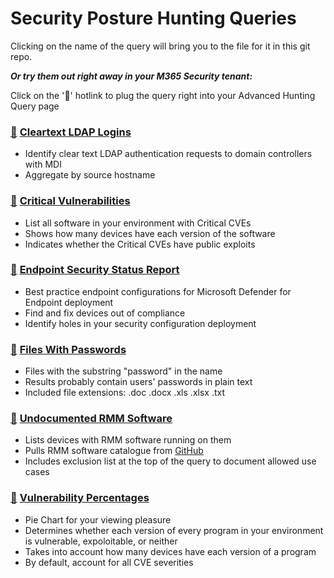 # Security Posture Hunting Queries

Clicking on the name of the query will bring you to the file for it in this git repo.

***Or try them out right away in your M365 Security tenant:***

Click on the '🔎' hotlink to plug the query right into your Advanced Hunting Query page

### [🔎](https://security.microsoft.com/v2/advanced-hunting?query=H4sIAAAAAAAAA22QywqCUBCG_3XQOxxcGbhvVRDVIoho4QuYSQneSLvSw_c5hbaQYXSY__yXczY6KlGhRin91FalTnShtW4_pNZYI73ldNeZ3YV2CmHkTDUnIqaK3ZyOjO9rivJkkNl7hDhWtptRTh7YSgvtmWNlIBGchv-Dr2fqBboO75qpNKz1brP7MGOq1NVy7yxX8peiBsmpVjXVy5yX3XlnGXq-D9PpgLIjVcJ7pKBJpxuwH3b8IhWVGSey921vHAze_wPAk99NhgEAAA&timeRangeId=week) [Cleartext LDAP Logins](CleartextLDAP.kusto)
- Identify clear text LDAP authentication requests to domain controllers with MDI
- Aggregate by source hostname

### [🔎](https://security.microsoft.com/v2/advanced-hunting?query=H4sIAAAAAAAAA-1VTUvDQBB9Z8H_sPSkUFDPomBrD0Xxoige0yRidZtIE1MVf7xvZzfazVcLrSclhNmP2Tdvdt4kGjFyKNzSzpFhihQJ7R1HOR4x5M6Ic4UTvuf0KrgT0t5wNMM1_R_ouUDA8zG9X6GJYNACTOirBWnKlQy72MEncSLOM1lNiGXiV3GuaGe0_YY9n6vxGJJLjDFxywhP3DPoCs9iI_LX9DE4KTnmgrF5RhcYECWVSD8sFJ8DPgovgpHJ6UJGiq_NTbnbLc-nRI4cr6JSjzKvBWsSC6ZqZfbOHGKHYOeXbq6ljqaSPcaeuzxCntZcKWNkxJ3xCcTjwzH1vX1dhHKnCff3sM_5hDE3qemxcNErtDnCG-9XS6Xzf43-KY0uxxgztq-FMyIFEsvE1OJlMY86VV5VVDPO9vXer8X24_VwL3Xpuc5YrYgxUc1tJqKlOfl15b2M91s9XVf96n-O1dw2Y3Z32vpfmk2ZVbuv8Lqv6Oxno37Ly3JXXPX5lXkb7JTZx1v5gvkq6Xf8Fdr1XN9p6rKmLm__A53yPVzSt9F7_q3YdXo6kozCxnso70jRtvlUa2s9vwCjhurNXAkAAA&timeRangeId=week) [Critical Vulnerabilities](CriticalVulnerabilities.kusto)
- List all software in your environment with Critical CVEs
- Shows how many devices have each version of the software
- Indicates whether the Critical CVEs have public exploits

### [🔎](https://security.microsoft.com/v2/advanced-hunting?query=H4sIAAAAAAAAA7VWwU7bQBCdcyX-weIUJNpgiJA4cEgJQjm0oCRwRYuzCVGxibxOWlA_vm9fdm1DWNODIwuYndl5M7PzdpaudCWS76LFSAFpKbkoSSAv8FtDoyWTKfTP0GTck0DOZIb1XFbcb3dbnYF1BinH3x9EyLEy-JnRcwC0mUPU3OV3X25FsTuW8gTNi6T0KeSb7MkXoqxdfhNIqYwhJcxFy0Uwuz4yMazUlIgW7y-i_ZZHZmQrDiMMkVXEDCPpyD5wEqym8lXOJMb6EPq69liO-IUsYZ_joOUkYImDceJgnDgYJ26I0wtaTqE7KM_U4PRSfApnuJBXnq2V53JP7R-c4QSW1LFPQVoSeYi17UJKBixgsb3ylj60G30CywMkjagRpBfHMc-On8TU9Gzuqs9ZI6vCMTRCdv5enJP3ivzpcHfkvs_Yck7fJlaMGc_wJth74GuackcbseIPYw3or4j6xIhJiddW5IpfQ3ZTwZqztk1_U6BlrpPVFGkresXhiWOXveM3nErFDuqt38E-ObsgF3NgmJ30tn63tyOOiZYRazMd73gCpuWqqy6PgK9QYeHu9W7Ouj5t7dv1CJ81fXK8O89kVMGVndXz1uqs-HQjtzjvXTKp19DXEd9GW1_RcoWnZdQLvr0r2P6nyn3M2i4ytfP_rWXEGboiJ97P0dA09_kduVw8dvht8B6x87iSa3yDGkv6XB0EJv2S__X84s3cZOk1nfIVOHxXTfNL572Mw7NWi3-PGhW60nkTs_n9qnJe83at2E9NH8X31E7R7YwNcP8Bsi6mEuIJAAA&timeRangeId=week) [Endpoint Security Status Report](EndpointStatusReport.kusto)
- Best practice endpoint configurations for Microsoft Defender for Endpoint deployment
- Find and fix devices out of compliance
- Identify holes in your security configuration deployment

### [🔎](https://security.microsoft.com/v2/advanced-hunting?query=H4sIAAAAAAAAA62STQ6CMBCF39rEOzSu_TmDCZq4MWw8AKFEmiA1FoSFh_fN8KNxpcFMyMDrm68tMxEy3OGQMu-ZC-YdlQwlKgTMMcMDBg1yajc-ZvQdkeCiSgqv_oQrJasMFrjyKzAart1gqXzHkp2t1jkSc2WtqXju0jHMGEL-ldFOpLR0hb8wpp6kIqHqGRuGwUrDsM4ypK7ljQvUrHXaI-nN6-93fqkdemPpC6RKH1Nmg-htQoYTLakf6HDqTHr_GTG5Xp3S-S3fZDJqnY0TJ6LUys_7dZqnZvVksRJzPAEo8phwnAIAAA&timeRangeId=week) [Files With Passwords](FilesWithPasswords.kusto)
- Files with the substring "password" in the name
- Results probably contain users' passwords in plain text
- Included file extensions: .doc .docx .xls .xlsx .txt

### [🔎](https://security.microsoft.com/v2/advanced-hunting?query=H4sIAMdW92QAA81YaW_bRhCdzwH6Hxj2Q6RAihqn6ZFAQAVHbQOkrmPLaYAgMGiKsh2dMEkfQdHf3jdvdylySQmqkQIBQZHcnZ3rzWX3pCeBnMhCxrKUWHKZS4KvDL9j7BzhOceOfgcywNpcLrEfyAirS5nJN_IAPJTLDDspKAOsT_CbWYpjvMd4m8sKFDPLeSJXXHuB9wvQZthN8aW8zkGXYTWXM3liz_bkO7mVH_H7g_yM5x6eP-GeYOdI_sDVlX2JcC6CjCV45JC01u5A_oTOQ8pTWxNIC2DJkhrf4VufKU6tcC2hXUYtjcZKGdE3gdxwbQy9IlCNccZJ6X4F19riobyHR94A3WN5DesPiMRveAvkd-we4e7g_RA0Q2B7jN_Avr_j-wD3PujVu0OcH-H7L_Aa4bzhr2cH2BlgzchQ-TPrzQF9qThfE3WDUyB9YmCw0vuMJ1rQQCMng4fVswmw0ni6YsSdU9dXWL3Gd4znMeOjTFGlb4P-A_UJ7BVCy4Q4vgNNAjkJqENyDqHRmvdTuxpYX77HnYO70geMMI2xGxvL6veAuwnjXnlMrQ--Ba89eSbfy3Pq8lFefnXx4vAy-NSzyCA253pC_0bM9s9ErezhFlZuLdWCVA7nFhFNmVsL-uoFfebj9Qs8___Vgx6kRcCtR2tUrq7McSnfFPiHQMjkuEpUiyasBsb6PvYzWhhC33bF9r957oK2q898ewN5SHsj1pa0JCOsRX5Y42zy6BP2YmLlc_fpHQ4LRqhDwSC5ohQ9dWqtrqNTt63MsbznLt8GI0u7QBnlVqHLB2D3EXI6jdxOgOKbHXg83cLjV1u9D2ztTrfYv03GHmVskrJv8-KccXK3g87PyM_37xx6dOll1c_g5ltgeNft2o5-MxfFaIX1iBXv1NO2rr_PpW3r5uOigobMYVczR-gHr3CbPK_2Vb-Hmuqp7zEyYnvsd5nBET3tR22HNeRR4etH8HRnJ4-VM7ceyQ_phX9YD0L00JxeizgbzZivxgNH-L5jxVEuyu-60mPK-yNQVD0Ws6qa-atLm2agfilmTgmIRYrOsk33OtZV3a_xHrPPuf73hNGSfCFdqpF3SD9NbfdPWLsN3i4PdffUdtSWzYp2qUcGiD3TnQxNUEwR69ksoZcXrKpBkTsmamKinRaYV3ud85arDNVutqkf_tfY6RP7tzhrJgOdjFQnMy-Hhc8v7eTteueMMR55U5TmSlXGfbI_Y-QubQw0ZbfP9ROozew_5XMMPvpc2Kmo1Vgdc-xfMn6q05uTNyxh5094hxUEt1EeENUbRte0Qtmkk4_ZgHXFaDmCz1cV3JymKs9Ej6IQbuT85b2veWk86NOVs8WPaF3bhJtSTKhFbiNu87RuJPtx7biX_bh9OlfLjUdDcr2qYbiuWDGlZnZGS3fg7XKoni25nb60XqcVz1SROinm-z5zcYKrxdiI6SfVp6yjs6VjI6hOpTuvGf8ZZ-bMaluN6-az7UJLv_upr00VNdo6vTsNKNXzZK1ZU9Q39UqztmS_VjmHtOSC6-X_D5xgb1ZonRa9_oxVbASupvNm5LsqUeacwCOi-ZnerVP3SXELROp7ZhIZsovFjGj3N2Vqz03thKPZ25RtTstmLPr38vGu-NXtuQ-SzdHX7JPdMfoXkwCKYCASAAA&timeRangeId=month) [Undocumented RMM Software](UndocumentedRMM.kusto)

- Lists devices with RMM software running on them
- Pulls RMM software catalogue from [GitHub](https://github.com/0x706972686f/RMM-Catalogue)
- Includes exclusion list at the top of the query to document allowed use cases

### [🔎](https://security.microsoft.com/v2/advanced-hunting?query=H4sIAAAAAAAAA-1Wy47TQBDsMxL_YJlLVoq0cEaLtJAVRDwurMIBcTCOk5h14sieJBjx8dTUzPidB0QRB9Bq43l2d3VXzcy1XIsnI4lE4T-TpcSyQivH6E4WHF9wxsNvICF6nmw5kmNtitUefmecN-MF2mt8U5njN4BNj1Y9zKSysbZWWB1z1QordF9xXU77G0kYh97_Fe1Ihtz1HZZT9FOsVI25lHb1nriM-bE8Aj6N8B5rHyyumL5StDSekDEZ7wu0d_guMbMijilRxVhl9i4wo1Eez0bQyUIVzcvS9gwzGqsihnY8M4sqwIoE31cykTt88zLXGmvM2LT1hPXy5GPPvCc39FnAdsA6hzKQz-LDqlsX0pPPWHx5g5E5ELr-e9iZYmyD3W7sHTPmyxe5kuc1hK9tJC5yjXXNuhW0ojHoPCnsDuA_6uRRR6yYb9XIu-knzH_O9rMexsToaUxFIy-TlodPlismry5Ho1rN79FaIp_NWCd7vFWV-EnMMSPUfAttXZp2PrAShr9dH_VYh6y-zsAYdp2Hb9SB5twDv1PEn5BViixSVrnnInoLxnqW3VUUHv5Mtde0kXP31rItt9gq1jp1JGRD1lNxh2tn9RuxZvsq22R5AS6aflKeN4NeJVyVfnJyeckcxPKjFq3jQqXGAfZ58F-cVce_qRFzerqz8xRd3DV2_NfHv6aPup8xZpp8uMXOgP7cPaz5cUO2HVJYm1X9di6rvds9N-2T8v5u3_w7q4n6zX9Mn0NGnTHbc2a9rnfFt0H1wjIvgBWZE9JeQIa6t0TMdkidZ1bBx5k75ksrsm-ezN6I-2ozaqG-RB1-V53Hb22jnD-PqK3UbUOp3TPXccFEuf_10TzvzsXbPY0vjfsQqm4WolZ8DrceV2Tg9Mh5pcj4Tcm8GLHPwLpTTowX-H9qX6UVMyrVtm2YF6zzUO04bMdh7bfmI_dp7Q3hQy-HXxvtbGgsh2vmcmOsDVqKrfR5Wp5dbJmtj2GgOWuqk-YX4ss2QCYOAAA&timeRangeId=week) [Vulnerability Percentages](VulnerabilityPercentages.kusto)
- Pie Chart for your viewing pleasure
- Determines whether each version of every program in your environment is vulnerable, expoloitable, or neither
- Takes into account how many devices have each version of a program
- By default, account for all CVE severities